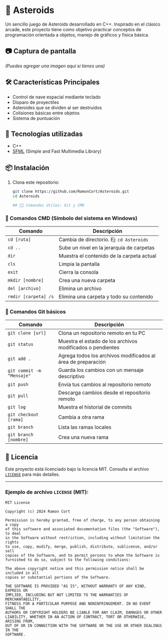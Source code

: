 # 🚀 Asteroids

Un sencillo juego de Asteroids desarrollado en C++. Inspirado en el clásico arcade, este proyecto tiene como objetivo practicar conceptos de programación orientada a objetos, manejo de gráficos y física básica.

## 📷 Captura de pantalla

*(Puedes agregar una imagen aquí si tienes una)*

## 🛠️ Características Principales

- Control de nave espacial mediante teclado
- Disparo de proyectiles
- Asteroides que se dividen al ser destruidos
- Colisiones básicas entre objetos
- Sistema de puntuación

## 🧰 Tecnologías utilizadas

- C++
- [SFML](https://www.sfml-dev.org/) (Simple and Fast Multimedia Library)

## 📦 Instalación

1. Clona este repositorio:
   ```bash
   git clone https://github.com/RamonCort/Asteroids.git
   cd Asteroids

   ## 🧑‍💻 Comandos útiles: Git y CMD

### 📁 Comandos CMD (Símbolo del sistema en Windows)

| Comando               | Descripción                                                     |
|-----------------------|-----------------------------------------------------------------|
| `cd [ruta]`           | Cambia de directorio. Ej: `cd Asteroids`                        |
| `cd ..`               | Sube un nivel en la jerarquía de carpetas                       |
| `dir`                 | Muestra el contenido de la carpeta actual                       |
| `cls`                 | Limpia la pantalla                                               |
| `exit`                | Cierra la consola                                                |
| `mkdir [nombre]`      | Crea una nueva carpeta                                           |
| `del [archivo]`       | Elimina un archivo                                               |
| `rmdir [carpeta] /s`  | Elimina una carpeta y todo su contenido                          |

### 🌱 Comandos Git básicos

| Comando                          | Descripción                                                       |
|----------------------------------|-------------------------------------------------------------------|
| `git clone [url]`                | Clona un repositorio remoto en tu PC                              |
| `git status`                     | Muestra el estado de los archivos modificados o pendientes        |
| `git add .`                      | Agrega todos los archivos modificados al área de preparación      |
| `git commit -m "Mensaje"`        | Guarda los cambios con un mensaje descriptivo                     |
| `git push`                       | Envía tus cambios al repositorio remoto                           |
| `git pull`                       | Descarga cambios desde el repositorio remoto                      |
| `git log`                        | Muestra el historial de commits                                    |
| `git checkout [rama]`            | Cambia a otra rama                                                |
| `git branch`                     | Lista las ramas locales                                            |
| `git branch [nombre]`            | Crea una nueva rama                                                |

## 📄 Licencia

Este proyecto está licenciado bajo la licencia MIT. Consulta el archivo [`LICENSE`](LICENSE) para más detalles.

---

### Ejemplo de archivo `LICENSE` (MIT):

```text
MIT License

Copyright (c) 2024 Ramon Cort

Permission is hereby granted, free of charge, to any person obtaining a copy
of this software and associated documentation files (the "Software"), to deal
in the Software without restriction, including without limitation the rights
to use, copy, modify, merge, publish, distribute, sublicense, and/or sell
copies of the Software, and to permit persons to whom the Software is
furnished to do so, subject to the following conditions:

The above copyright notice and this permission notice shall be included in all
copies or substantial portions of the Software.

THE SOFTWARE IS PROVIDED "AS IS", WITHOUT WARRANTY OF ANY KIND, EXPRESS OR
IMPLIED, INCLUDING BUT NOT LIMITED TO THE WARRANTIES OF MERCHANTABILITY,
FITNESS FOR A PARTICULAR PURPOSE AND NONINFRINGEMENT. IN NO EVENT SHALL THE
AUTHORS OR COPYRIGHT HOLDERS BE LIABLE FOR ANY CLAIM, DAMAGES OR OTHER
LIABILITY, WHETHER IN AN ACTION OF CONTRACT, TORT OR OTHERWISE, ARISING FROM,
OUT OF OR IN CONNECTION WITH THE SOFTWARE OR THE USE OR OTHER DEALINGS IN THE
SOFTWARE.
```